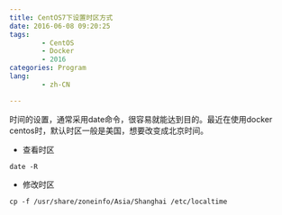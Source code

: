 ```yaml
---
title: CentOS7下设置时区方式
date: 2016-06-08 09:20:25
tags: 
        - CentOS
        - Docker
        - 2016
categories: Program
lang:
        - zh-CN

---
```

时间的设置，通常采用date命令，很容易就能达到目的。最近在使用docker centos时，默认时区一般是美国，想要改变成北京时间。
<!-- more -->

- 查看时区
```
date -R
```

- 修改时区
```
cp -f /usr/share/zoneinfo/Asia/Shanghai /etc/localtime
```
